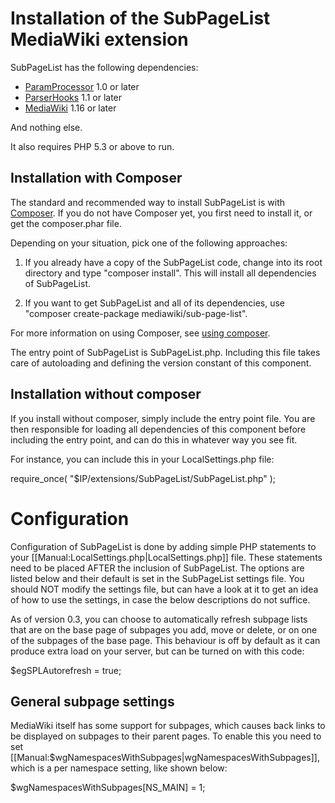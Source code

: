 Installation of the SubPageList MediaWiki extension
===================================================

SubPageList has the following dependencies:

* [ParamProcessor](https://www.mediawiki.org/wiki/Extension:ParamProcessor) 1.0 or later
* [ParserHooks](https://github.com/wikimedia/mediawiki-extensions-ParserHooks/blob/master/README.md) 1.1 or later
* [MediaWiki](https://www.mediawiki.org/) 1.16 or later

And nothing else.

It also requires PHP 5.3 or above to run.

Installation with Composer
--------------------------

The standard and recommended way to install SubPageList is with [Composer](http://getcomposer.org).
If you do not have Composer yet, you first need to install it, or get the composer.phar file.

Depending on your situation, pick one of the following approaches:

1. If you already have a copy of the SubPageList code, change into its root
directory and type "composer install". This will install all dependencies of SubPageList.

2. If you want to get SubPageList and all of its dependencies, use
"composer create-package mediawiki/sub-page-list".

For more information on using Composer, see [using composer](http://getcomposer.org/doc/01-basic-usage.md).

The entry point of SubPageList is SubPageList.php. Including this file
takes care of autoloading and defining the version constant of this component.

Installation without composer
-----------------------------

If you install without composer, simply include the entry point file. You are then
responsible for loading all dependencies of this component before including the
entry point, and can do this in whatever way you see fit.

For instance, you can include this in your LocalSettings.php file:

  require_once( "$IP/extensions/SubPageList/SubPageList.php" );

Configuration
=============

Configuration of SubPageList is done by adding simple PHP statements to your [[Manual:LocalSettings.php|LocalSettings.php]]
file. These statements need to be placed AFTER the inclusion of SubPageList. The options are listed below and their default
is set in the SubPageList settings file.
You should NOT modify the settings file, but can have a look at it to get an idea of how to use the
settings, in case the below descriptions do not suffice.

As of version 0.3, you can choose to automatically refresh subpage lists
that are on the base page of subpages you add, move or delete, or on one
of the subpages of the base page. This behaviour is off by default as it
can produce extra load on your server, but can be turned on with this code:

$egSPLAutorefresh = true;

General subpage settings
------------------------

MediaWiki itself has some support for subpages, which causes back links
to be displayed on subpages to their parent pages. To enable this you
need to set [[Manual:$wgNamespacesWithSubpages|wgNamespacesWithSubpages]],
which is a per namespace setting, like shown below:

$wgNamespacesWithSubpages[NS_MAIN] = 1;